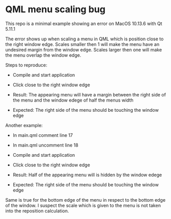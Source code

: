 QML menu scaling bug
====================

This repo is a minimal example showing an error on MacOS 10.13.6 with Qt 5.11.1

The error shows up when scaling a menu in QML which is position close to the right window edge.
Scales smaller then 1 will make the menu have an undesired margin from the window edge.
Scales larger then one will make the menu overlap the window edge.

Steps to reproduce:

* Compile and start application
* Click close to the right window edge

* Result: The appearing menu will have a margin between the right side of the menu and the window edege of half the menus width
* Expected: The right side of the menu should be touching the window edge


Another example:
* In main.qml comment line 17
* In main.qml uncomment line 18
* Compile and start application
* Click close to the right window edge

* Result: Half of the appearing menu will is hidden by the window edege
* Expected: The right side of the menu should be touching the window edge


Same is true for the bottom edge of the menu in respect to the bottom edge of the window.
I suspect the scale which is given to the menu is not taken into the reposition calculation.
